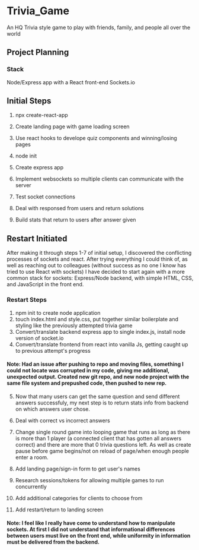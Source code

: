 # Trivia_Game
An HQ Trivia style game to play with friends, family, and people all over the world

## Project Planning
### Stack
Node/Express app with a React front-end
Sockets.io

## Initial Steps
1. npx create-react-app 
2. Create landing page with game loading screen
3. Use react hooks to develope quiz components and winning/losing pages

4. node init
5. Create express app
6. Implement websockets so multiple clients can communicate with the server
7. Test socket connections

8. Deal with responsed from users and return solutions
9. Build stats that return to users after answer given

## Restart Initiated
After making it through steps 1-7 of initial setup, I discovered the conflicting processes of sockets and react. After trying everything I could think of, as well as reaching out to colleagues (without success as no one I know has tried to use React with sockets) I have decided to start again with a more common stack for sockets: Express/Node backend, with simple HTML, CSS, and JavaScript in the front end.

### Restart Steps
1. npm init to create node application
2. touch index.html and style.css, put together similar boilerplate and styling like the previously attempted trivia game
3. Convert/translate backend express app to single index.js, install node version of socket.io
4. Convert/translate frontend from react into vanilla Js, getting caught up to previous attempt's progress 
#### Note: Had an issue after pushing to repo and moving files, something I could not locate was corrupted in my code, giving me additional, unexpected output. Created new git repo, and new node project with the same file system and prepushed code, then pushed to new rep.
5. Now that many users can get the same question and send different answers successfuly, my next step is to return stats info from backend on which answers user chose.
6. Deal with correct vs incorrect answers
7. Change single round game into looping game that runs as long as there is more than 1 player (a connected client that has gotten all answers correct) and there are more that 0 trivia questions left. As well as create pause before game begins/not on reload of page/when enough people enter a room.

8. Add landing page/sign-in form to get user's names
9. Research sessions/tokens for allowing multiple games to run concurrently
10. Add additional categories for clients to choose from

11. Add restart/return to landing screen

#### Note: I feel like I really have come to understand how to manipulate sockets. At first I did not understand that informational differences between users must live on the front end, while uniformity in information must be delivered from the backend. 